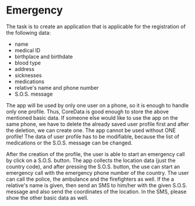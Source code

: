 # Emergency

The task is to create an application that is applicable for the registration of the following data:
- name
- medical ID
- birthplace and birthdate
- blood type
- address
- sicknesses
- medications
- relative's name and phone number
- S.O.S. message

The app will be used by only one user on a phone, so it is enough to handle only one profile. Thus, CoreData is good enough to store the above mentioned basic data. If someone else would like to use the app on the same phone, we have to delete the already saved user profile first and after the deletion, we can create one. The app cannot be used without ONE profile! The data of user profile has to be modifiable, because the list of medications or the S.O.S. message can be changed.

After the creation of the profile, the user is able to start an emergency call by click on a S.O.S. button. The app collects the location data (just the country code), and after pressing the S.O.S. button, the use can start an emergency call with the emergency phone number of the country. The user can call the police, the ambulance and the firefighters as well. If the a relative's name is given, then send an SMS to him/her with the given S.O.S. message and also send the coordinates of the location. In the SMS, please show the other basic data as well.
